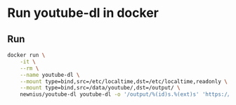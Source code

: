 # Run youtube-dl in docker

## Run

```bash
docker run \
	-it \
	--rm \
	--name youtube-dl \
	--mount type=bind,src=/etc/localtime,dst=/etc/localtime,readonly \
	--mount type=bind,src=/data/youtube/,dst=/output/ \
	newnius/youtube-dl youtube-dl -o '/output/%(id)s.%(ext)s' 'https://www.youtube.com/watch?v=LXb3EKWsInQ'
```

